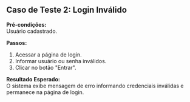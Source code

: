## Caso de Teste 2: Login Inválido

**Pré-condições:**  
Usuário cadastrado.

**Passos:**  
1. Acessar a página de login.
2. Informar usuário ou senha inválidos.
3. Clicar no botão "Entrar".

**Resultado Esperado:**  
O sistema exibe mensagem de erro informando credenciais inválidas e permanece na página de login.